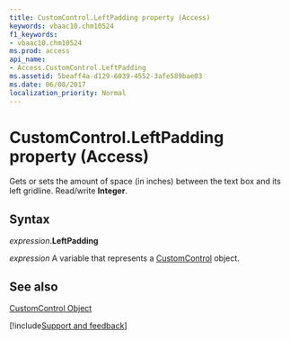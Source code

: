 ```yaml
---
title: CustomControl.LeftPadding property (Access)
keywords: vbaac10.chm10524
f1_keywords:
- vbaac10.chm10524
ms.prod: access
api_name:
- Access.CustomControl.LeftPadding
ms.assetid: 5beaff4a-d129-6039-4552-3afe589bae03
ms.date: 06/08/2017
localization_priority: Normal
---
```



# CustomControl.LeftPadding property (Access)

Gets or sets the amount of space (in inches) between the text box and its left gridline. Read/write  **Integer**.


## Syntax

_expression_.**LeftPadding**

_expression_ A variable that represents a [CustomControl](Access.CustomControl.md) object.


## See also


[CustomControl Object](Access.CustomControl.md)

[!include[Support and feedback](~/includes/feedback-boilerplate.md)]